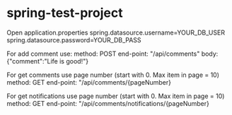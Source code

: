 # spring-test-project

Open application.properties
  spring.datasource.username=YOUR_DB_USER
  spring.datasource.password=YOUR_DB_PASS
  
For add comment use:
  method:     POST
  end-point:  "/api/comments"
  body:       {"comment":"Life is good!"}
  
For get comments use page number (start with 0. Max item in page = 10)
  method:     GET
  end-point:  "/api/comments/{pageNumber}
  
For get notifications use page number (start with 0. Max item in page = 10)
  method:     GET
  end-point:  "/api/comments/notifications/{pageNumber}
   
  
